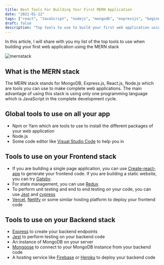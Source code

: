 ```yaml
---
title: Best Tools For Building Your First MERN Application
date: "2021-01-12"
tags: ["react", "JavaScript", "nodejs", "mongodb", "expressjs", "beginners"]
draft: false
description: "Top tools to use to build your first web application using the MERN stack"
---
```


In this article, I will share with you my list of the top tools to use when building your first web application using the MERN stack

![mernstack](/images/mern-stack.png)

## What is the MERN stack

The MERN stack stands for MongoDB, Express.js, React.js, Node.js which are tools you can use to make complete web applications.
The main advantage of using this stack is using only one programming language which is JavaScript in the complete development cycle.

## Global tools to use on all your app

- Npm or Yarn which are tools to use to install the different packages of your web application
- Node.js
- Some code editor like [Visual Studio Code](https://code.visualstudio.com/) to help you in

## Tools to use on your Frontend stack

- If you are building a single page application, you can use [Create-react-app](https://create-react-app.dev/) to generate your frontend code. If you are building a static website, you can try [Gatsby](https://www.gatsbyjs.com/).
- For state management, you can use [Redux](https://redux.js.org/)
- To perform unit testing and end to end testing on your code, you can use [Jest](https://www.npmjs.com/package/jest) and [cypress](https://www.cypress.io/)
- [Vercel](https://vercel.com/), [Netlify](https://www.netlify.com/) or some similar hosting platform to deploy your frontend code

## Tools to use on your Backend stack

- [Express](https://www.npmjs.com/package/express) to create your backend endpoints
- [Jest](https://www.npmjs.com/package/jest) to perform testing on your backend code
- An instance of MongoDB on your server
- [Mongoose](https://www.npmjs.com/package/mongoose) to connect to your MongoDB instance from your backend code
- A hosting service like [Firebase](https://firebase.google.com/) or [Heroku](https://www.heroku.com/) to deploy your backend code
